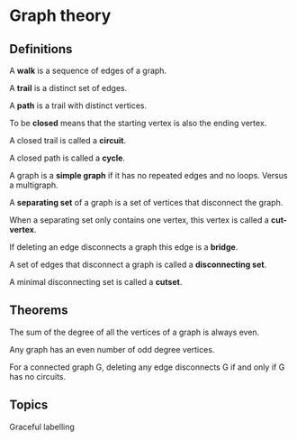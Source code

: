 # Graph theory

## Definitions

A **walk** is a sequence of edges of a graph.

A **trail** is a distinct set of edges.

A **path** is a trail with distinct vertices.

To be **closed** means that the starting vertex is also the ending vertex.

A closed trail is called a **circuit**.

A closed path is called a **cycle**.

A graph is a **simple graph** if it has no repeated edges and no loops. Versus a multigraph.

A **separating set** of a graph is a set of vertices that disconnect the graph.

When a separating set only contains one vertex, this vertex is called a **cut-vertex**.

If deleting an edge disconnects a graph this edge is a **bridge**.

A set of edges that disconnect a graph is called a **disconnecting set**.

A minimal disconnecting set is called a **cutset**.

## Theorems

The sum of the degree of all the vertices of a graph is always even.

Any graph has an even number of odd degree vertices.

For a connected graph G, deleting any edge disconnects G if and only if G has no circuits.

## Topics

Graceful labelling
